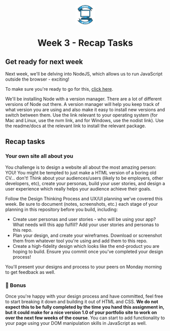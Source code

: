 <div align="center">
    <img alt="School of Code" src="./images/soc-logo.png" width="60" />
</div>
<h1 align="center">
  Week 3 - Recap Tasks
</h1>

## Get ready for next week

Next week, we'll be delving into NodeJS, which allows us to run JavaScript outside the browser - exciting!

To make sure you're ready to go for this, [click here](https://npm.github.io/installation-setup-docs/installing/using-a-node-version-manager.html).

We'll be installing Node with a version manager. There are a lot of different versions of Node out there. A version manager will help you keep track of what version you are using and also make it easy to install new versions and switch between them. Use the link relevant to your operating system (for Mac and Linux, use the nvm link, and for Windows, use the nodist link). Use the readme/docs at the relevant link to install the relevant package.

## Recap tasks

### Your own site all about you

You challenge is to design a website all about the most amazing person: YOU! You might be tempted to just make a HTML version of a boring old CV... don't! Think about your audiences/users (likely to be employers, other developers, etc), create your personas, build your user stories, and design a user experience which really helps your audience achieve their goals.

Follow the Design Thinking Process and UX/UI planning we've covered this week. Be sure to document (notes, screenshots, etc.) each stage of your planning in this repository before you build, including:

- Create user personas and user stories - who will be using your app? What needs will this app fulfill? Add your user stories and personas to this repo.
- Plan your design, and create your wireframes. Download or screenshot them from whatever tool you're using and add them to this repo.
- Create a high-fidelity design which looks like the end-product you are hoping to build. Ensure you commit once you've completed your design process!

You'll present your designs and process to your peers on Monday morning to get feedback as well.

### 🌟 Bonus

Once you're happy with your design process and have committed, feel free to start breaking it down and building it out of HTML and CSS. **We do not expect this to be fully completed by the time you hand this assignment in, but it could make for a nice version 1.0 of your portfolio site to work on over the next few weeks of the course**. You can start to add functionality to your page using your DOM manipulation skills in JavaScript as well.
